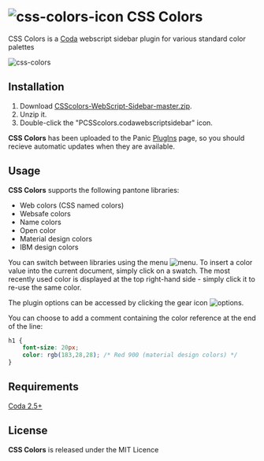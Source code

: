 # ![css-colors-icon](https://cloud.githubusercontent.com/assets/1267580/25770242/ccd2001a-3230-11e7-9c9e-6a105ac49a4d.png) CSS Colors

CSS Colors is a [Coda](https://www.panic.com/coda/) webscript sidebar plugin for various standard color palettes

![css-colors](https://cloud.githubusercontent.com/assets/1267580/25770332/18b32322-3233-11e7-8c55-e1acc77bec3f.png)

## Installation

1. Download [CSScolors-WebScript-Sidebar-master.zip](https://github.com/dgmid/CSScolors/archive/master.zip).
2. Unzip it.
3. Double-click the "PCSScolors.codawebscriptsidebar" icon.

**CSS Colors** has been uploaded to the Panic [PlugIns](https://www.panic.com/coda/plugins.php#Sidebars) page, so you should recieve automatic updates when they are available.

## Usage

**CSS Colors** supports the following pantone libraries:

- Web colors (CSS named colors)
- Websafe colors
- Name colors
- Open color
- Material design colors
- IBM design colors

You can switch between libraries using the menu ![menu](https://cloud.githubusercontent.com/assets/1267580/25770246/d9bdd862-3230-11e7-9f56-8dc7ce19f559.png). To insert a color value into the current document, simply click on a swatch. The most recently used color is displayed at the top right-hand side - simply click it to re-use the same color.

The plugin options can be accessed by clicking the gear icon ![options](https://cloud.githubusercontent.com/assets/1267580/25770245/d9a5948c-3230-11e7-9847-7aaa75d2863d.png).

You can choose to add a comment containing the color reference at the end of the line:

```css
h1 {
	font-size: 20px;
	color: rgb(183,28,28); /* Red 900 (material design colors) */
}
```

## Requirements

[Coda 2.5+](https://www.panic.com/coda/)

## License

**CSS Colors** is released under the MIT Licence
